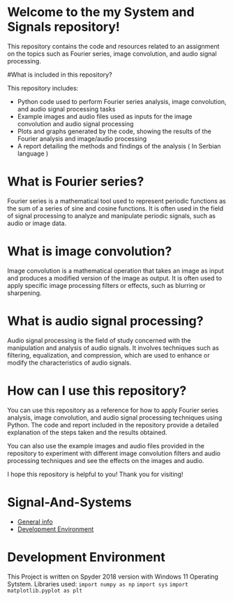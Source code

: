 # Welcome to the my System and Signals repository!

This repository contains the code and resources related to an assignment on the topics such as Fourier series, image convolution, and audio signal processing.

#What is included in this repository?

This repository includes:

  * Python code used to perform Fourier series analysis, image convolution, and audio signal processing tasks
  * Example images and audio files used as inputs for the image convolution and audio signal processing
  * Plots and graphs generated by the code, showing the results of the Fourier analysis and image/audio processing
  * A report detailing the methods and findings of the analysis ( In Serbian language )

# What is Fourier series?
Fourier series is a mathematical tool used to represent periodic functions as the sum of a series of sine and cosine functions. It is often used in the field of signal processing to analyze and manipulate periodic signals, such as audio or image data.

# What is image convolution?
Image convolution is a mathematical operation that takes an image as input and produces a modified version of the image as output. It is often used to apply specific image processing filters or effects, such as blurring or sharpening.

# What is audio signal processing?
Audio signal processing is the field of study concerned with the manipulation and analysis of audio signals. It involves techniques such as filtering, equalization, and compression, which are used to enhance or modify the characteristics of audio signals.

# How can I use this repository?
You can use this repository as a reference for how to apply Fourier series analysis, image convolution, and audio signal processing techniques using Python. The code and report included in the repository provide a detailed explanation of the steps taken and the results obtained.

You can also use the example images and audio files provided in the repository to experiment with different image convolution filters and audio processing techniques and see the effects on the images and audio.

I hope this repository is helpful to you! Thank you for visiting!

# Signal-And-Systems
* [General info](#general-info)
* [Development Environment](#development-environment)


# Development Environment
This Project is written on Spyder 2018 version with Windows 11 Operating Sytstem.
Libraries used:
`import numpy as np`
`import sys`
`import matplotlib.pyplot as plt`

